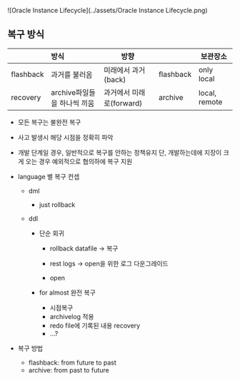 

![Oracle Instance Lifecycle](../assets/Oracle Instance Lifecycle.png)

## 복구 방식

|           | 방식                        | 방향                     |           | 보관장소      |
| --------- | :-------------------------- | ------------------------ | --------- | ------------- |
| flashback | 과거를 불러옴               | 미래에서 과거(back)      | flashback | only local    |
| recovery  | archive파일들을 하나씩 끼움 | 과거에서 미래로(forward) | archive   | local, remote |



- 모든 복구는 불완전 복구
- 사고 발생시 해당 시점을 정확히 파악
- 개발 단계일 경우, 일반적으로 복구를 안하는 정책유지
  단, 개발하는데에 지장이 크게 오는 경우 예외적으로 협의하에 복구 지원
- language 별 복구 컨셉

  - dml

    - just rollback

  - ddl

    - 단순 회귀

      - rollback datafile -> 복구

      - rest logs -> open을 위한 로그 다운그레이드

      - open

    - for almost 완전 복구

      - 시점복구
      - archivelog 적용
      - redo file에 기록된 내용 recovery
      - ...?

- 복구 방법
  - flashback: from future to past
  - archive: from past to future

